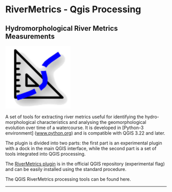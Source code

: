 # **RiverMetrics** - Qgis Processing

## Hydromorphological River Metrics Measurements 
[![RM logo con ombra](other/icons&logos/RM2.png)](other/icons&logos/RM2.png)

A set of tools for extracting river metrics useful for identifying the hydro-morphological characteristics and analysing the geomorphological evolution over time of a watercourse.
It is developed in [Python-3 environment] (www.python.org) and is compatible with QGIS 3.22 and later.

The plugin is divided into two parts: the first part is an experimental plugin with a dock in the main QGIS interface, while the second part is a set of tools integrated into QGIS processing.

The [RiverMetrics plugin](https://github.com/pierluigiderosa/RiverMetrics.git) is in the official QGIS repository (experimental flag) and can be easily installed using the standard procedure. 

The QGIS RiverMetrics processing tools can be found here.

---

